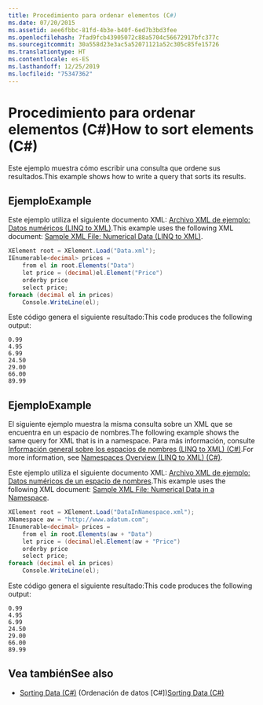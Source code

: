 ```yaml
---
title: Procedimiento para ordenar elementos (C#)
ms.date: 07/20/2015
ms.assetid: aee6fbbc-81fd-4b3e-b40f-6ed7b3bd3fee
ms.openlocfilehash: 7fad9fcb43905072c88a5704c56672917bfc377c
ms.sourcegitcommit: 30a558d23e3ac5a52071121a52c305c85fe15726
ms.translationtype: HT
ms.contentlocale: es-ES
ms.lasthandoff: 12/25/2019
ms.locfileid: "75347362"
---
```

# <a name="how-to-sort-elements-c"></a><span data-ttu-id="e3413-102">Procedimiento para ordenar elementos (C#)</span><span class="sxs-lookup"><span data-stu-id="e3413-102">How to sort elements (C#)</span></span>
<span data-ttu-id="e3413-103">Este ejemplo muestra cómo escribir una consulta que ordene sus resultados.</span><span class="sxs-lookup"><span data-stu-id="e3413-103">This example shows how to write a query that sorts its results.</span></span>  
  
## <a name="example"></a><span data-ttu-id="e3413-104">Ejemplo</span><span class="sxs-lookup"><span data-stu-id="e3413-104">Example</span></span>  
 <span data-ttu-id="e3413-105">Este ejemplo utiliza el siguiente documento XML: [Archivo XML de ejemplo: Datos numéricos (LINQ to XML)](./sample-xml-file-numerical-data-linq-to-xml.md).</span><span class="sxs-lookup"><span data-stu-id="e3413-105">This example uses the following XML document: [Sample XML File: Numerical Data (LINQ to XML)](./sample-xml-file-numerical-data-linq-to-xml.md).</span></span>  
  
```csharp  
XElement root = XElement.Load("Data.xml");  
IEnumerable<decimal> prices =  
    from el in root.Elements("Data")  
    let price = (decimal)el.Element("Price")  
    orderby price  
    select price;  
foreach (decimal el in prices)  
    Console.WriteLine(el);  
```  
  
 <span data-ttu-id="e3413-106">Este código genera el siguiente resultado:</span><span class="sxs-lookup"><span data-stu-id="e3413-106">This code produces the following output:</span></span>  
  
```output  
0.99  
4.95  
6.99  
24.50  
29.00  
66.00  
89.99  
```  
  
## <a name="example"></a><span data-ttu-id="e3413-107">Ejemplo</span><span class="sxs-lookup"><span data-stu-id="e3413-107">Example</span></span>  
 <span data-ttu-id="e3413-108">El siguiente ejemplo muestra la misma consulta sobre un XML que se encuentra en un espacio de nombres.</span><span class="sxs-lookup"><span data-stu-id="e3413-108">The following example shows the same query for XML that is in a namespace.</span></span> <span data-ttu-id="e3413-109">Para más información, consulte [Información general sobre los espacios de nombres (LINQ to XML) (C#)](namespaces-overview-linq-to-xml.md).</span><span class="sxs-lookup"><span data-stu-id="e3413-109">For more information, see [Namespaces Overview (LINQ to XML) (C#)](namespaces-overview-linq-to-xml.md).</span></span>  
  
 <span data-ttu-id="e3413-110">Este ejemplo utiliza el siguiente documento XML: [Archivo XML de ejemplo: Datos numéricos de un espacio de nombres](./sample-xml-file-numerical-data-in-a-namespace.md).</span><span class="sxs-lookup"><span data-stu-id="e3413-110">This example uses the following XML document: [Sample XML File: Numerical Data in a Namespace](./sample-xml-file-numerical-data-in-a-namespace.md).</span></span>  
  
```csharp  
XElement root = XElement.Load("DataInNamespace.xml");  
XNamespace aw = "http://www.adatum.com";  
IEnumerable<decimal> prices =  
    from el in root.Elements(aw + "Data")  
    let price = (decimal)el.Element(aw + "Price")  
    orderby price  
    select price;  
foreach (decimal el in prices)  
    Console.WriteLine(el);  
```  
  
 <span data-ttu-id="e3413-111">Este código genera el siguiente resultado:</span><span class="sxs-lookup"><span data-stu-id="e3413-111">This code produces the following output:</span></span>  
  
```output  
0.99  
4.95  
6.99  
24.50  
29.00  
66.00  
89.99  
```  
  
## <a name="see-also"></a><span data-ttu-id="e3413-112">Vea también</span><span class="sxs-lookup"><span data-stu-id="e3413-112">See also</span></span>

- <span data-ttu-id="e3413-113">[Sorting Data (C#)](./sorting-data.md) (Ordenación de datos [C#])</span><span class="sxs-lookup"><span data-stu-id="e3413-113">[Sorting Data (C#)](./sorting-data.md)</span></span>
